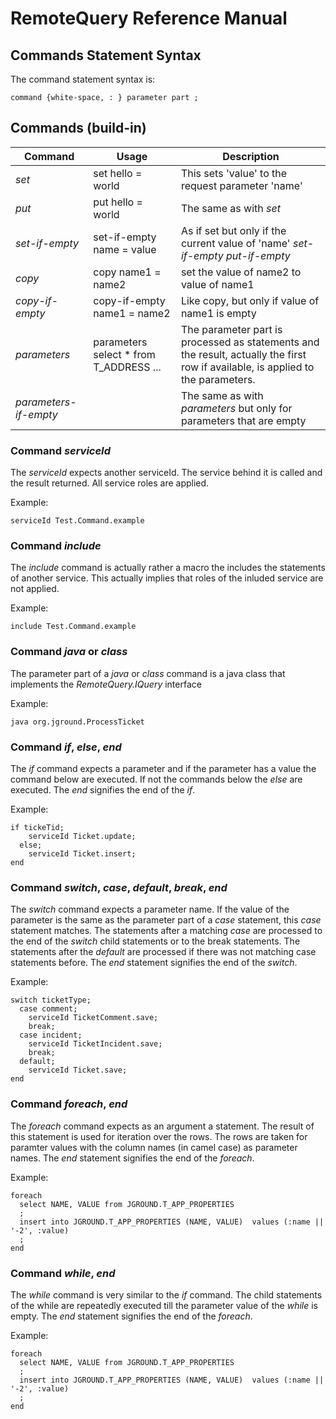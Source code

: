 # RemoteQuery Reference Manual


## Commands Statement Syntax

The command statement syntax is:

```
command {white-space, : } parameter part ;

```





## Commands (build-in)

Command | Usage| Description
--- | --- | ---
*set*  | set hello = world | This sets 'value' to the request parameter 'name'
*put* | put hello = world | The same as with *set*
*set-if-empty* | set-if-empty name = value | As if set but only if the current value of 'name' *set-if-empty* *put-if-empty* | put-if-empty name = value | The same as with *set-if-empty*
*copy*  | copy name1 = name2 | set the value of name2 to value of name1
*copy-if-empty*  | copy-if-empty name1 = name2 | Like copy, but only if value of name1 is empty
*parameters*  | parameters select * from T_ADDRESS ... | The parameter part is processed as statements and the result, actually the first row if available, is applied to the parameters.
*parameters-if-empty*  |   | The same as with *parameters* but only for parameters that are empty

### Command *serviceId* 

The *serviceId* expects another serviceId. The service behind it is called and the result returned. All service roles are applied.

Example:

```
serviceId Test.Command.example

```


### Command *include* 

The *include* command is actually rather a macro the includes the statements of another service. This actually implies that roles of the
inluded service are not applied.


Example:

```
include Test.Command.example

```


### Command *java* or *class* 

The parameter part of a *java* or *class* command 
is a java class that implements the *RemoteQuery.IQuery* interface


Example:

```
java org.jground.ProcessTicket

```



### Command *if*, *else*, *end* 

The *if* command expects a parameter and if the parameter has a value the command below are executed. If not the commands below the *else* are executed. The *end*  signifies the end of the *if*.

Example:

```
if tickeTid;
    serviceId Ticket.update;
  else;
    serviceId Ticket.insert;
end
```

### Command *switch*, *case*, *default*, *break*, *end* 

The *switch* command expects a parameter name. If the value of the parameter is the same as the parameter part of a *case* statement, this *case* statement matches. The statements after a matching *case* are processed to the end of the *switch* child statements or to the break statements. The statements after the *default* are processed if there was not matching case statements before. The *end* statement signifies the end of the *switch*.

Example:

```
switch ticketType;
  case comment;    
    serviceId TicketComment.save;
    break;
  case incident;    
    serviceId TicketIncident.save;
    break;
  default;    
    serviceId Ticket.save;
end  
```


### Command *foreach*, *end* 

The *foreach* command expects as an argument a statement. The result of this statement is used for iteration over the rows. The rows are taken for paramter values with the column names (in camel case) as parameter names. The *end* statement signifies the end of the *foreach*.

Example:

```
foreach 
  select NAME, VALUE from JGROUND.T_APP_PROPERTIES 
  ;
  insert into JGROUND.T_APP_PROPERTIES (NAME, VALUE)  values (:name || '-2', :value)
  ;
end
```




### Command *while*, *end* 

The *while* command is very similar to the *if* command. The child statements of the while are repeatedly executed till the parameter value of the *while* is empty. The *end* statement signifies the end of the *foreach*.

Example:

```
foreach 
  select NAME, VALUE from JGROUND.T_APP_PROPERTIES 
  ;
  insert into JGROUND.T_APP_PROPERTIES (NAME, VALUE)  values (:name || '-2', :value)
  ;
end
```

